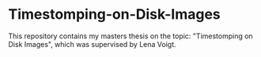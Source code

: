 # Timestomping-on-Disk-Images
This repository contains my masters thesis on the topic: "Timestomping on Disk Images", which was supervised by Lena Voigt.
